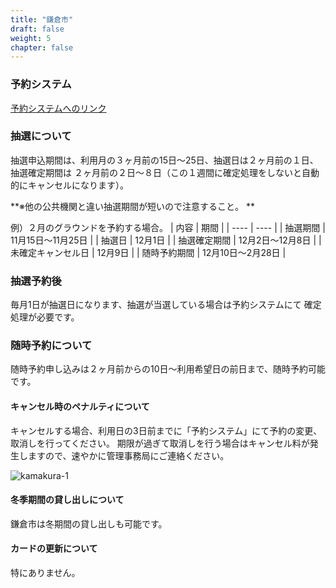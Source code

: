 ```yaml
---
title: "鎌倉市"
draft: false
weight: 5
chapter: false
---
```


### 予約システム

[予約システムへのリンク](https://yoyaku.e-kanagawa.lg.jp/kamakura/web/)

### 抽選について
抽選申込期間は、利用月の３ヶ月前の15日～25日、抽選日は２ヶ月前の１日、抽選確定期間は
２ヶ月前の２日～８日（この１週間に確定処理をしないと自動的にキャンセルになります）。

**※他の公共機関と違い抽選期間が短いので注意すること。 **

例）２月のグラウンドを予約する場合。
| 内容 | 期間 |
| ---- | ---- |
| 抽選期間 | 11月15日～11月25日 | 
|  抽選日 | 12月1日 | 
|  抽選確定期間 | 12月2日～12月8日 | 
|  未確定キャンセル日 | 12月9日 | 
|  随時予約期間 | 12月10日～2月28日 | 

### 抽選予約後
毎月1日が抽選日になります、抽選が当選している場合は予約システムにて
確定処理が必要です。

### 随時予約について
随時予約申し込みは２ヶ月前からの10日～利用希望日の前日まで、随時予約可能です。

#### キャンセル時のペナルティについて
キャンセルする場合、利用日の3日前までに「予約システム」にて予約の変更、取消しを行ってください。
期限が過ぎて取消しを行う場合はキャンセル料が発生しますので、速やかに管理事務局にご連絡ください。

![kamakura-1](https://user-images.githubusercontent.com/116900182/200153687-70849eec-35a2-4456-ad9a-4083379950d9.png)

#### 冬季期間の貸し出しについて
鎌倉市は冬期間の貸し出しも可能です。

#### カードの更新について
特にありません。


